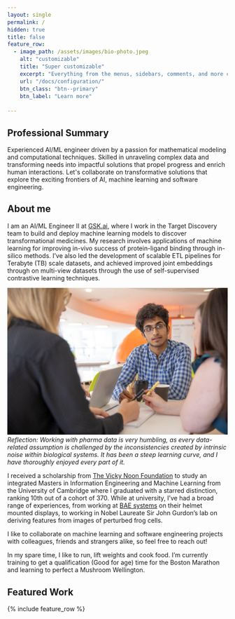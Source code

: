 ```yaml
---
layout: single
permalink: /
hidden: true
title: false
feature_row:
  - image_path: /assets/images/bio-photo.jpeg
    alt: "customizable"
    title: "Super customizable"
    excerpt: "Everything from the menus, sidebars, comments, and more can be configured or set with YAML Front Matter."
    url: "/docs/configuration/"
    btn_class: "btn--primary"
    btn_label: "Learn more"

---
```


## Professional Summary
Experienced AI/ML engineer driven by a passion for mathematical modeling and computational techniques. Skilled in unraveling complex data and transforming needs into impactful solutions that propel progress and enrich human interactions. Let's collaborate on transformative solutions that explore the exciting frontiers of AI, machine learning and software engineering.

## About me

I am an AI/ML Engineer II at [GSK.ai](https://www.gsk.ai), where I work in the Target Discovery team to build and deploy machine learning models to discover transformational medicines. My research involves applications of machine learning for improving in-vivo success of protein-ligand binding through in-silico methods. I’ve also led the development of scalable ETL pipelines for Terabyte (TB) scale datasets, and achieved improved joint embeddings through on multi-view datasets through the use of self-supervised contrastive learning techniques. 

![gsk-pic](../assets/images/home-pic.jpeg)
*Reflection: Working with pharma data is very humbling, as every data-related assumption is challenged by the inconsistencies created by intrinsic noise within biological systems. It has been a steep learning curve, and I have thoroughly enjoyed every part of it.*

I received a scholarship from [The Vicky Noon Foundation](https://www.noon-foundation.org) to study an integrated Masters in Information Engineering and Machine Learning from the University of Cambridge where I graduated with a starred distinction, ranking 10th out of a cohort of 370. While at university, I’ve had a broad range of experiences, from working at [BAE systems](https://www.baesystems.com/en/home) on their helmet mounted displays, to working in Nobel Laureate Sir John Gurdon’s lab on deriving features from images of perturbed frog cells. 

I like to collaborate on machine learning and software engineering projects with colleagues, friends and strangers alike, so feel free to reach out!

In my spare time, I like to run, lift weights and cook food. I’m currently training to get a qualification (Good for age) time for the Boston Marathon and learning to perfect a Mushroom Wellington. 

## Featured Work

{% include feature_row %}


